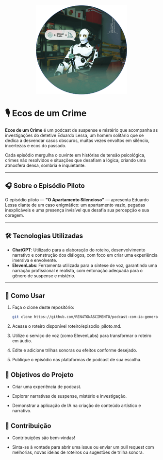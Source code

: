 <p align ="center"> 
   <img src="assets/images/cover.png" alt="Logo do Podcast" width="300"/>
</p>

# 🎙️ Ecos de um Crime

**Ecos de um Crime** é um podcast de suspense e mistério que acompanha as investigações do detetive Eduardo Lessa, um homem solitário que se dedica a desvendar casos obscuros, muitas vezes envoltos em silêncio, incertezas e ecos do passado.

Cada episódio mergulha o ouvinte em histórias de tensão psicológica, crimes não resolvidos e situações que desafiam a lógica, criando uma atmosfera densa, sombria e inquietante.

---

## 🎧 Sobre o Episódio Piloto

O episódio piloto — **"O Apartamento Silencioso"** — apresenta Eduardo Lessa diante de um caso enigmático: um apartamento vazio, pegadas inexplicáveis e uma presença invisível que desafia sua percepção e sua coragem.

---

## 🛠️ Tecnologias Utilizadas

- **ChatGPT**: Utilizado para a elaboração do roteiro, desenvolvimento narrativo e construção dos diálogos, com foco em criar uma experiência imersiva e envolvente.
- **ElevenLabs**: Ferramenta utilizada para a síntese de voz, garantindo uma narração profissional e realista, com entonação adequada para o gênero de suspense e mistério.

---

## 🚀 Como Usar

1. Faça o clone deste repositório:
   ```bash
   git clone https://github.com/REN4TONASCIMENTO/podcast-com-ia-generativa.git


2. Acesse o roteiro disponível roteiro/episodio_piloto.md.

3. Utilize o serviço de voz (como ElevenLabs) para transformar o roteiro em áudio.

4. Edite e adicione trilhas sonoras ou efeitos conforme desejado.

5. Publique o episódio nas plataformas de podcast de sua escolha.

## 🎯 Objetivos do Projeto

- Criar uma experiência de podcast.

- Explorar narrativas de suspense, mistério e investigação.

- Demonstrar a aplicação de IA na criação de conteúdo artístico e narrativo.

## 🤝 Contribuição

- Contribuições são bem-vindas!

- Sinta-se à vontade para abrir uma issue ou enviar um pull request com melhorias, novas ideias de roteiros ou sugestões de trilha sonora.
